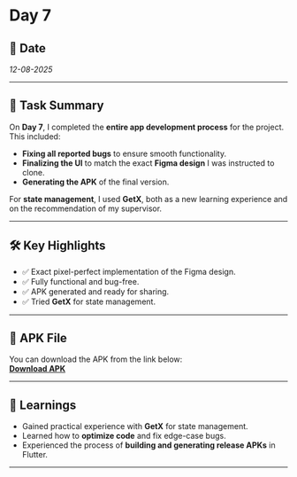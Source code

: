 
# Day 7

## 📅 Date
*12-08-2025*

---

## 📌 Task Summary
On **Day 7**, I completed the **entire app development process** for the project.  
This included:
- **Fixing all reported bugs** to ensure smooth functionality.
- **Finalizing the UI** to match the exact **Figma design** I was instructed to clone.
- **Generating the APK** of the final version.

For **state management**, I used **GetX**, both as a new learning experience and on the recommendation of my supervisor.

---

## 🛠️ Key Highlights
- ✅ Exact pixel-perfect implementation of the Figma design.
- ✅ Fully functional and bug-free.
- ✅ APK generated and ready for sharing.
- ✅ Tried **GetX** for state management.

---

## 📱 APK File
You can download the APK from the link below:  
[**Download APK**](https://github.com/AbdullahUsman07/Flutter-Internship/edit/main/week_2/day_7/app-armeabi-v7a-release.apk) 

---

## 🚀 Learnings
- Gained practical experience with **GetX** for state management.
- Learned how to **optimize code** and fix edge-case bugs.
- Experienced the process of **building and generating release APKs** in Flutter.

---
